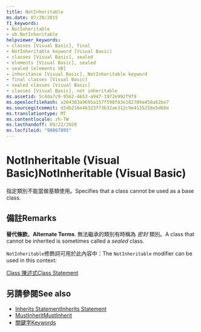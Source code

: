 ```yaml
---
title: NotInheritable
ms.date: 07/20/2015
f1_keywords:
- NotInheritable
- vb.NotInheritable
helpviewer_keywords:
- classes [Visual Basic], final
- NotInheritable keyword [Visual Basic]
- classes [Visual Basic], sealed
- elements [Visual Basic], sealed
- sealed [elements VB]
- inheritance [Visual Basic], NotInheritable keyword
- final classes [Visual Basic]
- sealed classes [Visual Basic]
- classes [Visual Basic], not inheritable
ms.assetid: 5c4da7c9-9562-4653-a947-1972e992f9f9
ms.openlocfilehash: a204303a9695a157f598f83e182709a458a62be7
ms.sourcegitcommit: d2db216e46323f73b32ae312c9e4135258e5d68e
ms.translationtype: MT
ms.contentlocale: zh-TW
ms.lasthandoff: 09/22/2020
ms.locfileid: "90867895"
---
```

# <a name="notinheritable-visual-basic"></a><span data-ttu-id="df02a-102">NotInheritable (Visual Basic)</span><span class="sxs-lookup"><span data-stu-id="df02a-102">NotInheritable (Visual Basic)</span></span>

<span data-ttu-id="df02a-103">指定類別不能當做基類使用。</span><span class="sxs-lookup"><span data-stu-id="df02a-103">Specifies that a class cannot be used as a base class.</span></span>  
  
## <a name="remarks"></a><span data-ttu-id="df02a-104">備註</span><span class="sxs-lookup"><span data-stu-id="df02a-104">Remarks</span></span>  

 <span data-ttu-id="df02a-105">**替代條款**。</span><span class="sxs-lookup"><span data-stu-id="df02a-105">**Alternate Terms**.</span></span> <span data-ttu-id="df02a-106">無法繼承的類別有時稱為 *密封* 類別。</span><span class="sxs-lookup"><span data-stu-id="df02a-106">A class that cannot be inherited is sometimes called a *sealed* class.</span></span>  
  
 <span data-ttu-id="df02a-107">`NotInheritable`修飾詞可用於此內容中：</span><span class="sxs-lookup"><span data-stu-id="df02a-107">The `NotInheritable` modifier can be used in this context:</span></span>  
  
 [<span data-ttu-id="df02a-108">Class 陳述式</span><span class="sxs-lookup"><span data-stu-id="df02a-108">Class Statement</span></span>](../statements/class-statement.md)  
  
## <a name="see-also"></a><span data-ttu-id="df02a-109">另請參閱</span><span class="sxs-lookup"><span data-stu-id="df02a-109">See also</span></span>

- [<span data-ttu-id="df02a-110">Inherits Statement</span><span class="sxs-lookup"><span data-stu-id="df02a-110">Inherits Statement</span></span>](../statements/inherits-statement.md)
- [<span data-ttu-id="df02a-111">MustInherit</span><span class="sxs-lookup"><span data-stu-id="df02a-111">MustInherit</span></span>](mustinherit.md)
- [<span data-ttu-id="df02a-112">關鍵字</span><span class="sxs-lookup"><span data-stu-id="df02a-112">Keywords</span></span>](../keywords/index.md)
